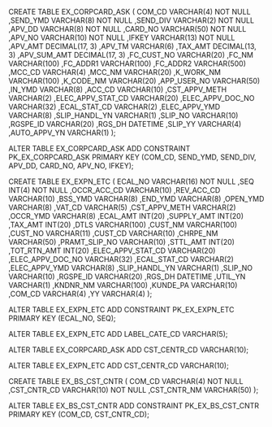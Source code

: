 CREATE TABLE EX_CORPCARD_ASK (
	 COM_CD            VARCHAR(4) NOT NULL
	,SEND_YMD          VARCHAR(8) NOT NULL
	,SEND_DIV          VARCHAR(2) NOT NULL
	,APV_DD            VARCHAR(8) NOT NULL
	,CARD_NO           VARCHAR(50) NOT NULL
	,APV_NO            VARCHAR(10) NOT NULL
	,IFKEY             VARCHAR(13) NOT NULL
	,APV_AMT           DECIMAL(17, 3)
	,APV_TM            VARCHAR(6)
	,TAX_AMT           DECIMAL(13, 3)
	,APV_SUM_AMT       DECIMAL(17, 3)
	,FC_CUST_NO        VARCHAR(20)
	,FC_NM             VARCHAR(100)
	,FC_ADDR1          VARCHAR(100)
	,FC_ADDR2          VARCHAR(500)
	,MCC_CD            VARCHAR(4)
	,MCC_NM            VARCHAR(20)
	,K_WORK_NM         VARCHAR(100)
	,K_CODE_NM         VARCHAR(20)
	,APP_USER_NO       VARCHAR(50)
	,IN_YMD            VARCHAR(8)
	,ACC_CD            VARCHAR(10)
	,CST_APPV_METH     VARCHAR(2)
	,ELEC_APPV_STAT_CD VARCHAR(20)
	,ELEC_APPV_DOC_NO  VARCHAR(32)
	,ECAL_STAT_CD      VARCHAR(2)
	,ELEC_APPV_YMD     VARCHAR(8)
	,SLIP_HANDL_YN     VARCHAR(1)
	,SLIP_NO           VARCHAR(10)
	,RGSPE_ID          VARCHAR(20)
	,RGS_DH            DATETIME
	,SLIP_YY           VARCHAR(4)
	,AUTO_APPV_YN      VARCHAR(1)
);

ALTER TABLE EX_CORPCARD_ASK ADD CONSTRAINT PK_EX_CORPCARD_ASK PRIMARY KEY (COM_CD, SEND_YMD, SEND_DIV, APV_DD, CARD_NO, APV_NO, IFKEY);

CREATE TABLE EX_EXPN_ETC (
	 ECAL_NO            VARCHAR(16) NOT NULL
	,SEQ                INT(4) NOT NULL
	,OCCR_ACC_CD        VARCHAR(10)
	,REV_ACC_CD         VARCHAR(10)
	,BSS_YMD            VARCHAR(8)
	,END_YMD            VARCHAR(8)
	,OPEN_YMD           VARCHAR(8)
	,VAT_CD             VARCHAR(5)
	,CST_APPV_METH      VARCHAR(2)
	,OCCR_YMD           VARCHAR(8)
	,ECAL_AMT           INT(20)
	,SUPPLY_AMT         INT(20)
	,TAX_AMT            INT(20)
	,DTLS               VARCHAR(100)
	,CUST_NM            VARCHAR(100)
	,CUST_NO            VARCHAR(11)
	,CUST_CD            VARCHAR(10)
	,CHRPE_NM           VARCHAR(50)
	,PRAMT_SLIP_NO      VARCHAR(10)
	,STTL_AMT           INT(20)
	,TOT_RTN_AMT        INT(20)
	,ELEC_APPV_STAT_CD  VARCHAR(20)
	,ELEC_APPV_DOC_NO   VARCHAR(32)
	,ECAL_STAT_CD       VARCHAR(2)
	,ELEC_APPV_YMD      VARCHAR(8)
	,SLIP_HANDL_YN      VARCHAR(1)
	,SLIP_NO            VARCHAR(10)
	,RGSPE_ID           VARCHAR(20)
	,RGS_DH             DATETIME
	,UTIL_YN            VARCHAR(1)
	,KNDNR_NM           VARCHAR(100)
	,KUNDE_PA           VARCHAR(10)
	,COM_CD             VARCHAR(4)
	,YY                 VARCHAR(4)
);

ALTER TABLE EX_EXPN_ETC ADD CONSTRAINT PK_EX_EXPN_ETC PRIMARY KEY (ECAL_NO, SEQ);

ALTER TABLE EX_EXPN_ETC ADD LABEL_CATE_CD VARCHAR(5);

ALTER TABLE EX_CORPCARD_ASK ADD CST_CENTR_CD VARCHAR(10);

ALTER TABLE EX_EXPN_ETC ADD CST_CENTR_CD VARCHAR(10);

CREATE TABLE EX_BS_CST_CNTR (
	 COM_CD            VARCHAR(4) NOT NULL
	,CST_CNTR_CD       VARCHAR(10) NOT NULL
	,CST_CNTR_NM       VARCHAR(50)
);

ALTER TABLE EX_BS_CST_CNTR ADD CONSTRAINT PK_EX_BS_CST_CNTR PRIMARY KEY (COM_CD, CST_CNTR_CD);